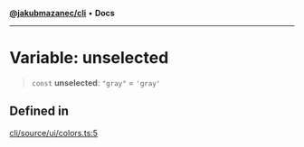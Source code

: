 [**@jakubmazanec/cli**](../../../README.md) • **Docs**

---

# Variable: unselected

> `const` **unselected**: `"gray"` = `'gray'`

## Defined in

[cli/source/ui/colors.ts:5](https://github.com/jakubmazanec/tools/blob/29163046acd1da0224b08fd05ca40f385e9ab4e5/packages/cli/source/ui/colors.ts#L5)
